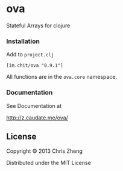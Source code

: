 # ova

Stateful Arrays for clojure

### Installation

Add to `project.clj`

    [im.chit/ova "0.9.1"]
   
All functions are in the `ova.core` namespace.

### Documentation

See Documentation at

http://z.caudate.me/ova/



## License
Copyright © 2013 Chris Zheng

Distributed under the MIT License
